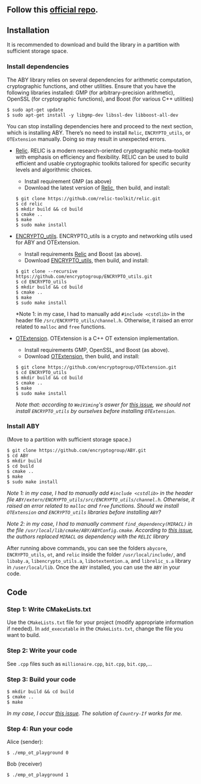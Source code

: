 ## Follow this [official repo](https://github.com/encryptogroup/ABY).


## Installation
It is recommended to download and build the library in a partition with sufficient storage space.

### Install dependencies
The ABY library relies on several dependencies for arithmetic computation, cryptographic functions, and other utilities. Ensure that you have the following libraries installed: GMP (for arbitrary-precision arithmetic), OpenSSL (for cryptographic functions), and Boost (for various C++ utilities)

```
$ sudo apt-get update
$ sudo apt-get install -y libgmp-dev libssl-dev libboost-all-dev
```

You can stop installing dependencies here and proceed to the next section, which is installing ABY. There’s no need to install `Relic`, `ENCRYPTO_utils`, or `OTExtension` manually. Doing so may result in unexpected errors.

- [Relic](https://github.com/relic-toolkit/relic). RELIC is a modern research-oriented cryptographic meta-toolkit with emphasis on efficiency and flexibility. RELIC can be used to build efficient and usable cryptographic toolkits tailored for specific security levels and algorithmic choices.
    - Install requirement GMP (as above)
    - Download the latest version of [Relic](https://github.com/relic-toolkit/relic), then build, and install:
    ```
    $ git clone https://github.com/relic-toolkit/relic.git
    $ cd relic
    $ mkdir build && cd build
    $ cmake ..
    $ make
    $ sudo make install
    ```

- [ENCRYPTO_utils](https://github.com/encryptogroup/ENCRYPTO_utils).  ENCRYPTO_utils is a crypto and networking utils used for ABY and OTExtension.
    - Install requirements [Relic](https://github.com/relic-toolkit/relic) and Boost (as above).
    - Download [ENCRYPTO_utils](https://github.com/encryptogroup/ENCRYPTO_utils), then build, and install:
    ```
    $ git clone --recursive https://github.com/encryptogroup/ENCRYPTO_utils.git
    $ cd ENCRYPTO_utils
    $ mkdir build && cd build
    $ cmake ..
    $ make
    $ sudo make install
    ```
    *Note 1: in my case, I had to manually add `#include <cstdlib>` in the header file `/src/ENCRYPTO_utils/channel.h`. Otherwise, it raised an error related to `malloc` and `free` functions.

- [OTExtension](https://github.com/encryptogroup/OTExtension). OTExtension is a C++ OT extension implementation.
    - Install requirements GMP, OpenSSL, and Boost (as above).
    - Download [OTExtension](https://github.com/encryptogroup/OTExtension), then build, and install:
    ```
    $ git clone https://github.com/encryptogroup/OTExtension.git
    $ cd ENCRYPTO_utils
    $ mkdir build && cd build
    $ cmake ..
    $ make
    $ sudo make install
    ```
    *Note that: according to `WeiViming`'s aswer for [this issue](https://github.com/encryptogroup/OTExtension/issues/32), we should not install `ENCRYPTO_utils` by ourselves before installing `OTExtension`.*

### Install ABY
(Move to a partition with sufficient storage space.)
```
$ git clone https://github.com/encryptogroup/ABY.git
$ cd ABY
$ mkdir build
$ cd build
$ cmake ..
$ make
$ sudo make install
```

*Note 1: in my case, I had to manually add `#include <cstdlib>` in the header file `ABY/extern/ENCRYPTO_utils/src/ENCRYPTO_utils/channel.h`. Otherwise, it raised an error related to `malloc` and `free` functions. Should we install `OTExtension` and `ENCRYPTO_utils` libraries before installing `ABY`?*

*Note 2: in my case, I had to manually comment `find_dependency(MIRACL)` in the file `/usr/local/lib/cmake/ABY/ABYConfig.cmake`. According to [this issue](https://github.com/encryptogroup/ABY/issues/151), the authors replaced `MIRACL` as dependency with the `RELIC` library*

After running above commands, you can see the folders `abycore`, `ENCRYPTO_utils`, `ot`, and `relic` inside the folder `/usr/local/include/`, and `libaby.a`, `libencrypto_utils.a`, `libotextention.a`, and `librelic_s.a` library in `/user/local/lib`. Once the `ABY` installed, you can use the `ABY` in your code.

## Code
### Step 1: Write CMakeLists.txt
Use the `CMakeLists.txt` file for your project (modify appropriate information if needed). In `add_executable` in the `CMakeLists.txt`, change the file you want to build.

### Step 2: Write your code
See `.cpp` files such as `millionaire.cpp`, `bit.cpp`, `bit.cpp`,... 

### Step 3: Build your code
```
$ mkdir build && cd build
$ cmake ..
$ make
```

*In my case, I occur [this issue](https://github.com/encryptogroup/ABY/issues/197). The solution of `Country-If` works for me.*

### Step 4: Run your code
Alice (sender):
```
$ ./emp_ot_playground 0
```
Bob (receiver)
```
$ ./emp_ot_playground 1
```